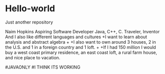 # Hello-world
Just another repository

Naim Hopkins
Aspiring Software Developer
Java, C++, C.
Traveler, Inventor
And I also like different languages and cultures
+I want to learn about analysis and abstract algebra
+
+I also want to own around 3 houses, 
2 in the U.S. and 1 in a foreign country and 1 loft.
+
+If I had 150 million I would buy a west coast primary residence, 
an east coast loft, a rural farm house, and nice place to vacation.

#JAVAONLY
#I THINK ITS WORKING